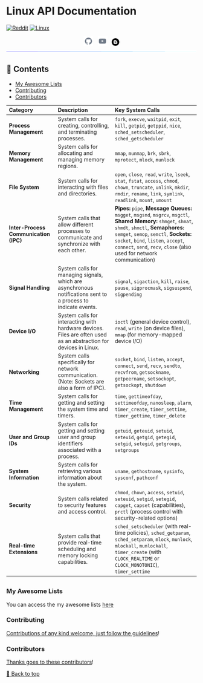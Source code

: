 # Linux API Documentation
[![Reddit](https://img.shields.io/badge/Reddit-FF4500?style=for-the-badge&logo=reddit&logoColor=white)](https://www.reddit.com/r/linux_programming/new/)
[![Linux](https://img.shields.io/badge/Linux-FCC624?style=for-the-badge&logo=linux&logoColor=black)](https://elixir.bootlin.com/linux/v6.17/source)
<p align="center">
    <a href="https://github.com/cybersecurity-dev/"><img height="25" src="https://github.com/cybersecurity-dev/cybersecurity-dev/blob/main/assets/github.svg" alt="GitHub"></a>
    &nbsp;
    <a href="https://www.youtube.com/@CyberThreatDefence"><img height="25" src="https://github.com/cybersecurity-dev/cybersecurity-dev/blob/main/assets/youtube.svg" alt="YouTube"></a>
    &nbsp;
    <a href="https://cyberthreatdefence.com/my_awesome_lists"><img height="20" src="https://github.com/cybersecurity-dev/cybersecurity-dev/blob/main/assets/blog.svg" alt="My Awesome Lists"></a>
    <img src="https://github.com/cybersecurity-dev/cybersecurity-dev/blob/main/assets/bar.gif">
</p>


## 📖 Contents
- [My Awesome Lists](#my-awesome-lists)
- [Contributing](#contributing)
- [Contributors](#contributors)


| Category               | Description                                                                                                                            | Key System Calls                                                                                                                                                                                                                                                                                                                         |
| :--------------------- | :------------------------------------------------------------------------------------------------------------------------------------- | :--------------------------------------------------------------------------------------------------------------------------------------------------------------------------------------------------------------------------------------------------------------------------------------------------------------------------------- |
| **Process Management** | System calls for creating, controlling, and terminating processes.                                                                     | `fork`, `execve`, `waitpid`, `exit`, `kill`, `getpid`, `getppid`, `nice`, `sched_setscheduler`, `sched_getscheduler`                                                                                                                                                                                                                          |
| **Memory Management** | System calls for allocating and managing memory regions.                                                                                | `mmap`, `munmap`, `brk`, `sbrk`, `mprotect`, `mlock`, `munlock`                                                                                                                                                                                                                                                                       |
| **File System** | System calls for interacting with files and directories.                                                                               | `open`, `close`, `read`, `write`, `lseek`, `stat`, `fstat`, `access`, `chmod`, `chown`, `truncate`, `unlink`, `mkdir`, `rmdir`, `rename`, `link`, `symlink`, `readlink`, `mount`, `umount`                                                                                                                                                |
| **Inter-Process Communication (IPC)** | System calls that allow different processes to communicate and synchronize with each other.                                 | **Pipes:** `pipe`, **Message Queues:** `msgget`, `msgsnd`, `msgrcv`, `msgctl`, **Shared Memory:** `shmget`, `shmat`, `shmdt`, `shmctl`, **Semaphores:** `semget`, `semop`, `semctl`, **Sockets:** `socket`, `bind`, `listen`, `accept`, `connect`, `send`, `recv`, `close` (also used for network communication) |
| **Signal Handling** | System calls for managing signals, which are asynchronous notifications sent to a process to indicate events.                              | `signal`, `sigaction`, `kill`, `raise`, `pause`, `sigprocmask`, `sigsuspend`, `sigpending`                                                                                                                                                                                                                                            |
| **Device I/O** | System calls for interacting with hardware devices. Files are often used as an abstraction for devices in Linux.                          | `ioctl` (general device control), `read`, `write` (on device files), `mmap` (for memory-mapped device I/O)                                                                                                                                                                                                                             |
| **Networking** | System calls specifically for network communication. (Note: Sockets are also a form of IPC).                                            | `socket`, `bind`, `listen`, `accept`, `connect`, `send`, `recv`, `sendto`, `recvfrom`, `getsockname`, `getpeername`, `setsockopt`, `getsockopt`, `shutdown`                                                                                                                                                                               |
| **Time Management** | System calls for getting and setting the system time and timers.                                                                         | `time`, `gettimeofday`, `settimeofday`, `nanosleep`, `alarm`, `timer_create`, `timer_settime`, `timer_gettime`, `timer_delete`                                                                                                                                                                                                           |
| **User and Group IDs** | System calls for getting and setting user and group identifiers associated with a process.                                                 | `getuid`, `geteuid`, `setuid`, `seteuid`, `getgid`, `getegid`, `setgid`, `setegid`, `getgroups`, `setgroups`                                                                                                                                                                                                                          |
| **System Information** | System calls for retrieving various information about the system.                                                                       | `uname`, `gethostname`, `sysinfo`, `sysconf`, `pathconf`                                                                                                                                                                                                                                                                             |
| **Security** | System calls related to security features and access control.                                                                           | `chmod`, `chown`, `access`, `setuid`, `seteuid`, `setgid`, `setegid`, `capget`, `capset` (capabilities), `prctl` (process control with security-related options)                                                                                                                                                                              |
| **Real-time Extensions** | System calls that provide real-time scheduling and memory locking capabilities.                                                           | `sched_setscheduler` (with real-time policies), `sched_getparam`, `sched_setparam`, `mlock`, `munlock`, `mlockall`, `munlockall`, `timer_create` (with `CLOCK_REALTIME` or `CLOCK_MONOTONIC`), `timer_settime`                                                                                                                             |



## 

### My Awesome Lists
You can access the my awesome lists [here](https://cyberthreatdefence.com/my_awesome_lists)

### Contributing
[Contributions of any kind welcome, just follow the guidelines](contributing.md)!

### Contributors
[Thanks goes to these contributors](https://github.com/cybersecurity-dev/awesome-linux-internals/graphs/contributors)!

[🔼 Back to top](#awesome-linux-internals-)
